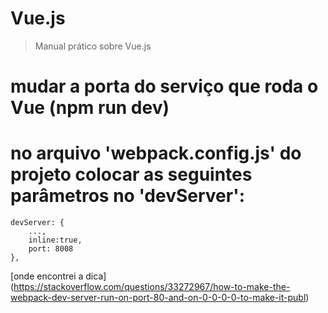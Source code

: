 # Vue.js

> Manual prático sobre Vue.js

# mudar a porta do serviço que roda o Vue (npm run dev)
# no arquivo 'webpack.config.js' do projeto colocar as seguintes parâmetros no 'devServer':
```
devServer: {
    ...,
    inline:true,
    port: 8008
},
```

[onde encontrei a dica] (https://stackoverflow.com/questions/33272967/how-to-make-the-webpack-dev-server-run-on-port-80-and-on-0-0-0-0-to-make-it-publ)
